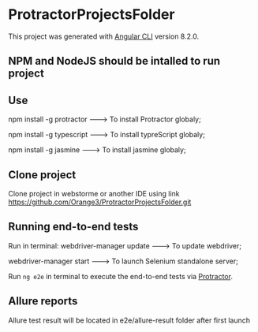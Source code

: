 # ProtractorProjectsFolder
This project was generated with [Angular CLI](https://github.com/angular/angular-cli) version 8.2.0.

## NPM and NodeJS should be intalled to run project

## Use

npm install -g protractor ---> To install Protractor globaly;

npm install -g typescript  ---> To install typreScript globaly;

npm install -g jasmine ---> To install jasmine globaly;

## Clone project 
 Clone project in webstorme or another IDE using link https://github.com/Orange3/ProtractorProjectsFolder.git


## Running end-to-end tests

Run in terminal: webdriver-manager update ---> To update webdriver;

webdriver-manager start ---> To launch Selenium standalone server;

Run `ng e2e` in terminal to execute the end-to-end tests via [Protractor](http://www.protractortest.org/).

## Allure reports
Allure test result will be located in e2e/allure-result folder after first launch

